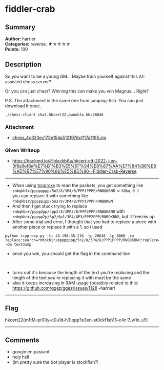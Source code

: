 fiddler-crab
===
## Summary
**Author:** harrier  
**Categories:** reverse, ★☆☆☆☆  
**Points:** 100

## Description

So you want to be a young GM... Maybe train yourself against this AI-assisted chess server?

Or you can just cheat? Winning this can make you win Magnus... Right?

P.S. The attachment is the same one from jumping-fish. You can just download it once.

`./chess-client chal.hkcert22.pwnable.hk:28046`

### Attachment

- [chess_4c333ec173e154a5101976cff17af195.zip](https://github.com/T0x1cL/t0x1cl.github.io/raw/writeup/chess_4c333ec173e154a5101976cff17af195.zip)



### Given Writeup

- https://hackmd.io/@blackb6a/hkcert-ctf-2022-i-en-3f8a9ef6#%E7%B1%B3%E5%9F%94%E8%87%AA%E7%84%B6%E8%AD%B7%E7%90%86%E5%8D%80--Fiddler-Crab-Reverse

---

- When using [tcpproxy](https://github.com/ickerwx/tcpproxy) to read the packets, you get something like  
 `rnbqkb1r/pppppppp/5n2/8/3P4/8/PPP1PPPP/RNBQKBNR w KQkq 0 1`  
  you can replace it with something like `rnbqkb1r/ppppp1pp/5n2/8/3P4/8/PPP1PPPP/RNBQKBN`
- And then I get stuck trying to replace `rnbqkbnr/pppp2pp/4pp2/8/3PP3/8/PPP2PPP/RNBQKBNR` with   
 `rnbqkbnr/ppppp2p/5p2/6p1/3P4/4P3/PPP2PPP/RNBQKBNR`, but it freezes up
- After some trial and error, I thought that you had to replace a piece with another piece or replace it with a 1, so i used
```
python tcpproxy.py -ti 43.198.35.216 -tp 28046 -lp 8000 -im replace:search=rnbqkb1r/pppppppp/5n2/8/3P4/8/PPP1PPPP/RNBQKBNR:replace=rnbqkb1r/ppppp1pp/5n2/8/3P4/8/PPP1PPPP/RNBQKBNR,replace:search=rnbqkb1r/ppppp3/6p1/8/3Pn3/8/PPP2PPP/RNB1KBNR:replace=rnbqkb1r/ppppp3/6p1/8/3PB3/8/PPP2PPP/RNB1KBNR,textdump -om textdump 
```
- once you win, you should get the flag in the command line

&#x200B;
- turns out it's because the length of the text you're replacing and the length of the text you're replacing it with must be the same  
- also it keeps increasing in RAM usage (possibly related to this: https://github.com/ggez/ggez/issues/1128 -harrier)
---
## Flag
hkcert22{m1tM-pr03y-c0u1d-h3lppp?e3en-st0ckf1sh15-c4n'7_w1n_u!!}

---
## Comments
- google en passant  
- holy hell
- (im pretty sure the bot player is stockfish?)
